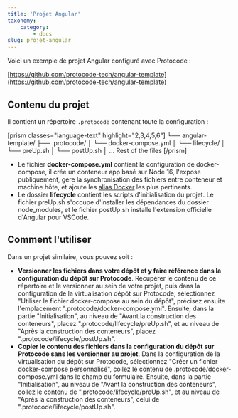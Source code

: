```yaml
---
title: 'Projet Angular'
taxonomy:
    category:
        - docs
slug: projet-angular
---
```


Voici un exemple de projet Angular configuré avec Protocode :

[https://github.com/protocode-tech/angular-template](https://github.com/protocode-tech/angular-template)

## Contenu du projet

Il contient un répertoire `.protocode` contenant toute la configuration :

[prism classes="language-text" highlight="2,3,4,5,6"] 
└── angular-template/
   ├── .protocode/
   │  └── docker-compose.yml
   │  └── lifecycle/
   │    └── preUp.sh
   │    └── postUp.sh
   │ ... Rest of the files
[/prism]

* Le fichier **docker-compose.yml** contient la configuration de docker-compose, il crée un conteneur app basé sur Node 16, l'expose publiquement, gère la synchronisation des fichiers entre conteneur et machine hôte, et ajoute les [alias Docker](/configurer-son-projet/alias-docker) les plus pertinents.
* Le dossier **lifecycle** contient les scripts d'initialisation du projet. Le fichier preUp.sh s'occupe d'installer les dépendances du dossier node_modules, et le fichier postUp.sh installe l'extension officielle d'Angular pour VSCode.

## Comment l'utiliser

Dans un projet similaire, vous pouvez soit :
- **Versionner les fichiers dans votre dépôt et y faire référence dans la configuration du dépôt sur Protocode**. Récupérer le contenu de ce répertoire et le versionner au sein de votre projet, puis dans la configuration de la virtualisation dépôt sur Protocode, sélectionnez "Utiliser le fichier docker-compose au sein du dépôt", précisez ensuite l'emplacement ".protocode/docker-compose.yml". Ensuite, dans la partie "Initialisation", au niveau de "Avant la construction des conteneurs", placez ".protocode/lifecycle/preUp.sh", et au niveau de "Après la construction des conteneurs", placez ".protocode/lifecycle/postUp.sh".
- **Copier le contenu des fichiers dans la configuration du dépôt sur Protocode sans les versionner au projet**. Dans la configuration de la virtualisation du dépôt sur Protocode, sélectionnez "Créer un fichier docker-compose personnalisé", collez le contenu de .protocode/docker-compose.yml dans le champ du formulaire. Ensuite, dans la partie "Initialisation", au niveau de "Avant la construction des conteneurs", collez le contenu de ".protocode/lifecycle/preUp.sh", et au niveau de "Après la construction des conteneurs", celui de ".protocode/lifecycle/postUp.sh".
